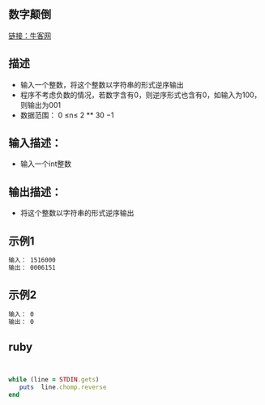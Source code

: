 ## 数字颠倒

[链接：牛客网](https://www.nowcoder.com/questionTerminal/69ef2267aafd4d52b250a272fd27052c)

## 描述

- 输入一个整数，将这个整数以字符串的形式逆序输出
- 程序不考虑负数的情况，若数字含有0，则逆序形式也含有0，如输入为100，则输出为001
- 数据范围： 0 ≤n≤ 2 ** 30 −1 
  

## 输入描述：
- 输入一个int整数



## 输出描述：
- 将这个整数以字符串的形式逆序输出



## 示例1 

```bash
输入： 1516000
输出： 0006151

```

## 示例2

```bash
输入： 0
输出： 0
```

## ruby

```ruby 


while (line = STDIN.gets)
   puts  line.chomp.reverse
end

```